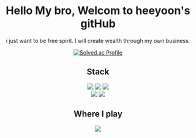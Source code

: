 <div align="center">


# Hello My bro, Welcom to heeyoon's gitHub
i just want to be free spirit. I will create wealth through my own business.

[![Solved.ac Profile](http://mazassumnida.wtf/api/v2/generate_badge?boj=heeyoon1302)](https://solved.ac/heeyoon1302/)




## Stack
   <img src="https://img.shields.io/badge/Java-007396?style=flat&logo=Java&logoColor=white"/>
  <img src="https://img.shields.io/badge/JavaScript-F7DF1E?style=flat&logo=JavaScript&logoColor=white"/>
  <img src="https://img.shields.io/badge/Swift-F05138?style=flat&logo=Swift&logoColor=white"/>
 <br />
 <img src="https://img.shields.io/badge/Spring-6DB33F?style=flat&logo=Spring&logoColor=white"/>
  <img src="https://img.shields.io/badge/React-61DAFB?style=flat&logo=React&logoColor=white"/>

## Where I play
<!--    <a href="https://yoonstudy.notion.site/"><img src="https://img.shields.io/badge/Notion-000000?style=flat&logo=Notion&logoColor=white&link=https://yoonstudy.notion.site/"/></a> -->
   <a href="https://www.youtube.com/@user-hu8bn1bo5i/videos"><img src="https://img.shields.io/badge/YouTube-FF0000?style=flat&logo=YouTube&logoColor=white&link=https://www.youtube.com/@user-hu8bn1bo5i/videos"/></a>
   


</div>
